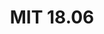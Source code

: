 ---
layout: list
type: tag
title: MIT 18.06
slug: mit18.06
category: linearalgebra
description: >
   MIT 18.06 강의 정리
---